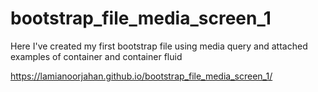 # bootstrap_file_media_screen_1
Here I've created my first bootstrap file using media query and attached examples of container and container fluid

https://lamianoorjahan.github.io/bootstrap_file_media_screen_1/
